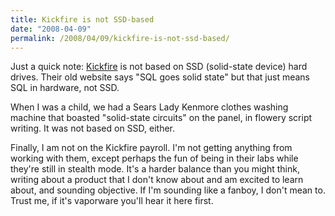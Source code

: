 ```yaml
---
title: Kickfire is not SSD-based
date: "2008-04-09"
permalink: /2008/04/09/kickfire-is-not-ssd-based/
---
```

Just a quick note: [Kickfire][1] is not based on SSD (solid-state device) hard drives. Their old website says "SQL goes solid state" but that just means SQL in hardware, not SSD.

When I was a child, we had a Sears Lady Kenmore clothes washing machine that boasted "solid-state circuits" on the panel, in flowery script writing. It was not based on SSD, either.

Finally, I am not on the Kickfire payroll. I'm not getting anything from working with them, except perhaps the fun of being in their labs while they're still in stealth mode. It's a harder balance than you might think, writing about a product that I don't know about and am excited to learn about, and sounding objective. If I'm sounding like a fanboy, I don't mean to. Trust me, if it's vaporware you'll hear it here first.

 [1]: http://www.kickfire.com/
